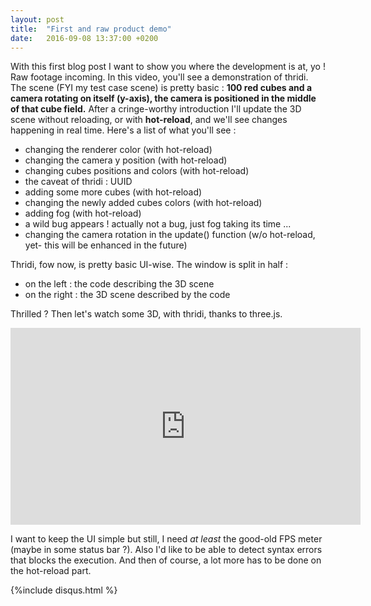 ```yaml
---
layout: post
title:  "First and raw product demo"
date:   2016-09-08 13:37:00 +0200
---
```

With this first blog post I want to show you where the development is at, yo ! Raw footage incoming. In this video, you'll see a demonstration of thridi. The scene (FYI my test case scene) is pretty basic : **100 red cubes and a camera rotating on itself (y-axis), the camera is positioned in the middle of that cube field.** After a cringe-worthy introduction I'll update the 3D scene without reloading, or with **hot-reload**, and we'll see changes happening in real time. Here's a list of what you'll see :

  - changing the renderer color (with hot-reload)
  - changing the camera y position (with hot-reload)
  - changing cubes positions and colors (with hot-reload)
  - the caveat of thridi : UUID
  - adding some more cubes (with hot-reload)
  - changing the newly added cubes colors (with hot-reload)
  - adding fog (with hot-reload)
  - a wild bug appears ! actually not a bug, just fog taking its time ...
  - changing the camera rotation in the update() function (w/o hot-reload, yet- this will be enhanced in the future)

<!--more-->

Thridi, fow now, is pretty basic UI-wise. The window is split in half :

  - on the left : the code describing the 3D scene
  - on the right : the 3D scene described by the code

Thrilled ? Then let's watch some 3D, with thridi, thanks to three.js.

<iframe width="560" height="315" src="https://www.youtube.com/embed/F4Rdhq2zvBk" frameborder="0" allowfullscreen></iframe>

I want to keep the UI simple but still, I need *at least* the good-old FPS meter (maybe in some status bar ?). Also I'd like to be able to detect syntax errors that blocks the execution. And then of course, a lot more has to be done on the hot-reload part.

{%include disqus.html %}
